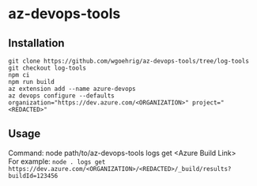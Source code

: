 # az-devops-tools

## Installation

```
git clone https://github.com/wgoehrig/az-devops-tools/tree/log-tools
git checkout log-tools
npm ci
npm run build
az extension add --name azure-devops
az devops configure --defaults organization="https://dev.azure.com/<ORGANIZATION>" project="<REDACTED>"
```

## Usage

Command: node path/to/az-devops-tools logs get \<Azure Build Link\>  
For example: `node . logs get https://dev.azure.com/<ORGANIZATION>/<REDACTED>/_build/results?buildId=123456`
